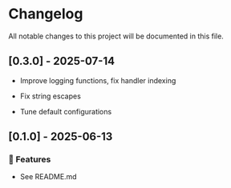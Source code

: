 # Changelog

All notable changes to this project will be documented in this file.

## [0.3.0] - 2025-07-14

- Improve logging functions, fix handler indexing

- Fix string escapes

- Tune default configurations

## [0.1.0] - 2025-06-13

### 🚀 Features

- See README.md
